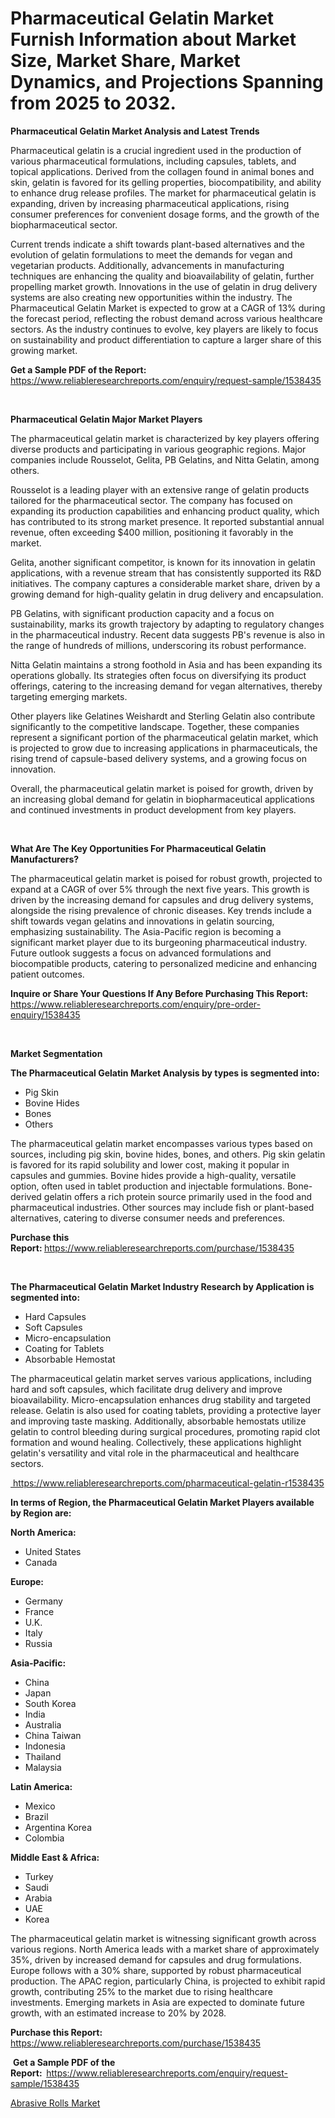 <p><h1>Pharmaceutical Gelatin Market Furnish Information about Market Size, Market Share, Market Dynamics, and Projections Spanning from 2025 to 2032.</h1></p><p><strong>Pharmaceutical Gelatin Market Analysis and Latest Trends</strong></p>
<p><p>Pharmaceutical gelatin is a crucial ingredient used in the production of various pharmaceutical formulations, including capsules, tablets, and topical applications. Derived from the collagen found in animal bones and skin, gelatin is favored for its gelling properties, biocompatibility, and ability to enhance drug release profiles. The market for pharmaceutical gelatin is expanding, driven by increasing pharmaceutical applications, rising consumer preferences for convenient dosage forms, and the growth of the biopharmaceutical sector.</p><p>Current trends indicate a shift towards plant-based alternatives and the evolution of gelatin formulations to meet the demands for vegan and vegetarian products. Additionally, advancements in manufacturing techniques are enhancing the quality and bioavailability of gelatin, further propelling market growth. Innovations in the use of gelatin in drug delivery systems are also creating new opportunities within the industry. The Pharmaceutical Gelatin Market is expected to grow at a CAGR of 13% during the forecast period, reflecting the robust demand across various healthcare sectors. As the industry continues to evolve, key players are likely to focus on sustainability and product differentiation to capture a larger share of this growing market.</p></p>
<p><strong>Get a Sample PDF of the Report:&nbsp;</strong> <a href="https://www.reliableresearchreports.com/enquiry/request-sample/1538435?utm_campaign=3567&utm_medium=2&utm_source=Github&utm_content=ia&utm_term=01042025&utm_id=pharmaceutical-gelatin">https://www.reliableresearchreports.com/enquiry/request-sample/1538435</a></p>
<p>&nbsp;</p>
<p><strong>Pharmaceutical Gelatin Major Market Players</strong></p>
<p><p>The pharmaceutical gelatin market is characterized by key players offering diverse products and participating in various geographic regions. Major companies include Rousselot, Gelita, PB Gelatins, and Nitta Gelatin, among others. </p><p>Rousselot is a leading player with an extensive range of gelatin products tailored for the pharmaceutical sector. The company has focused on expanding its production capabilities and enhancing product quality, which has contributed to its strong market presence. It reported substantial annual revenue, often exceeding $400 million, positioning it favorably in the market.</p><p>Gelita, another significant competitor, is known for its innovation in gelatin applications, with a revenue stream that has consistently supported its R&D initiatives. The company captures a considerable market share, driven by a growing demand for high-quality gelatin in drug delivery and encapsulation.</p><p>PB Gelatins, with significant production capacity and a focus on sustainability, marks its growth trajectory by adapting to regulatory changes in the pharmaceutical industry. Recent data suggests PB's revenue is also in the range of hundreds of millions, underscoring its robust performance.</p><p>Nitta Gelatin maintains a strong foothold in Asia and has been expanding its operations globally. Its strategies often focus on diversifying its product offerings, catering to the increasing demand for vegan alternatives, thereby targeting emerging markets.</p><p>Other players like Gelatines Weishardt and Sterling Gelatin also contribute significantly to the competitive landscape. Together, these companies represent a significant portion of the pharmaceutical gelatin market, which is projected to grow due to increasing applications in pharmaceuticals, the rising trend of capsule-based delivery systems, and a growing focus on innovation.</p><p>Overall, the pharmaceutical gelatin market is poised for growth, driven by an increasing global demand for gelatin in biopharmaceutical applications and continued investments in product development from key players.</p></p>
<p>&nbsp;</p>
<p><strong>What Are The Key Opportunities For Pharmaceutical Gelatin Manufacturers?</strong></p>
<p><p>The pharmaceutical gelatin market is poised for robust growth, projected to expand at a CAGR of over 5% through the next five years. This growth is driven by the increasing demand for capsules and drug delivery systems, alongside the rising prevalence of chronic diseases. Key trends include a shift towards vegan gelatins and innovations in gelatin sourcing, emphasizing sustainability. The Asia-Pacific region is becoming a significant market player due to its burgeoning pharmaceutical industry. Future outlook suggests a focus on advanced formulations and biocompatible products, catering to personalized medicine and enhancing patient outcomes.</p></p>
<p><strong>Inquire or Share Your Questions If Any Before Purchasing This Report:</strong> <a href="https://www.reliableresearchreports.com/enquiry/pre-order-enquiry/1538435?utm_campaign=3567&utm_medium=2&utm_source=Github&utm_content=ia&utm_term=01042025&utm_id=pharmaceutical-gelatin">https://www.reliableresearchreports.com/enquiry/pre-order-enquiry/1538435</a></p>
<p>&nbsp;</p>
<p><strong>Market Segmentation</strong></p>
<p><strong>The Pharmaceutical Gelatin Market Analysis by types is segmented into:</strong></p>
<p><ul><li>Pig Skin</li><li>Bovine Hides</li><li>Bones</li><li>Others</li></ul></p>
<p><p>The pharmaceutical gelatin market encompasses various types based on sources, including pig skin, bovine hides, bones, and others. Pig skin gelatin is favored for its rapid solubility and lower cost, making it popular in capsules and gummies. Bovine hides provide a high-quality, versatile option, often used in tablet production and injectable formulations. Bone-derived gelatin offers a rich protein source primarily used in the food and pharmaceutical industries. Other sources may include fish or plant-based alternatives, catering to diverse consumer needs and preferences.</p></p>
<p><strong>Purchase this Report:&nbsp;</strong><a href="https://www.reliableresearchreports.com/purchase/1538435?utm_campaign=3567&utm_medium=2&utm_source=Github&utm_content=ia&utm_term=01042025&utm_id=pharmaceutical-gelatin">https://www.reliableresearchreports.com/purchase/1538435</a></p>
<p>&nbsp;</p>
<p><strong>The Pharmaceutical Gelatin Market Industry Research by Application is segmented into:</strong></p>
<p><ul><li>Hard Capsules</li><li>Soft Capsules</li><li>Micro-encapsulation</li><li>Coating for Tablets</li><li>Absorbable Hemostat</li></ul></p>
<p><p>The pharmaceutical gelatin market serves various applications, including hard and soft capsules, which facilitate drug delivery and improve bioavailability. Micro-encapsulation enhances drug stability and targeted release. Gelatin is also used for coating tablets, providing a protective layer and improving taste masking. Additionally, absorbable hemostats utilize gelatin to control bleeding during surgical procedures, promoting rapid clot formation and wound healing. Collectively, these applications highlight gelatin's versatility and vital role in the pharmaceutical and healthcare sectors.</p></p>
<p><a href="https://www.reliableresearchreports.com/pharmaceutical-gelatin-r1538435?utm_campaign=3567&utm_medium=2&utm_source=Github&utm_content=ia&utm_term=01042025&utm_id=pharmaceutical-gelatin">&nbsp;https://www.reliableresearchreports.com/pharmaceutical-gelatin-r1538435</a></p>
<p><strong>In terms of Region, the Pharmaceutical Gelatin Market Players available by Region are:</strong></p>
<p>
    <p> <strong> North America: </strong>
        <ul>
            <li>United States</li>
            <li>Canada</li>
        </ul>
        </p> 
    <p> <strong> Europe: </strong>
        <ul>
            <li>Germany</li>
            <li>France</li>
            <li>U.K.</li>
            <li>Italy</li>
            <li>Russia</li>
        </ul>
        </p> 
    <p> <strong> Asia-Pacific: </strong>
        <ul>
            <li>China</li>
            <li>Japan</li>
            <li>South Korea</li>
            <li>India</li>
            <li>Australia</li>
            <li>China Taiwan</li>
            <li>Indonesia</li>
            <li>Thailand</li>
            <li>Malaysia</li>
        </ul>
        </p> 
    <p> <strong> Latin America: </strong>
        <ul>
            <li>Mexico</li>
            <li>Brazil</li>
            <li>Argentina Korea</li>
            <li>Colombia</li>
        </ul>
        </p> 
    <p> <strong> Middle East & Africa: </strong>
        <ul>
            <li>Turkey</li>
            <li>Saudi</li>
            <li>Arabia</li>
            <li>UAE</li>
            <li>Korea</li>
        </ul>
    </p>
    </p>
<p><p>The pharmaceutical gelatin market is witnessing significant growth across various regions. North America leads with a market share of approximately 35%, driven by increased demand for capsules and drug formulations. Europe follows with a 30% share, supported by robust pharmaceutical production. The APAC region, particularly China, is projected to exhibit rapid growth, contributing 25% to the market due to rising healthcare investments. Emerging markets in Asia are expected to dominate future growth, with an estimated increase to 20% by 2028.</p></p>
<p><strong>Purchase this Report: </strong><a href="https://www.reliableresearchreports.com/purchase/1538435?utm_campaign=3567&utm_medium=2&utm_source=Github&utm_content=ia&utm_term=01042025&utm_id=pharmaceutical-gelatin">https://www.reliableresearchreports.com/purchase/1538435</a></p>
<p>&nbsp;<strong>Get a Sample PDF of the Report:&nbsp;&nbsp;</strong><a href="https://www.reliableresearchreports.com/enquiry/request-sample/1538435?utm_campaign=3567&utm_medium=2&utm_source=Github&utm_content=ia&utm_term=01042025&utm_id=pharmaceutical-gelatin">https://www.reliableresearchreports.com/enquiry/request-sample/1538435</a></p>
<p><strong></strong></p>
<p><p><a href="https://github.com/pichuaadh0/Market-Research-Report-List-1/blob/main/abrasive-rolls-market.md?utm_campaign=3567&utm_medium=2&utm_source=Github&utm_content=ia&utm_term=01042025&utm_id=pharmaceutical-gelatin">Abrasive Rolls Market</a></p></p>
